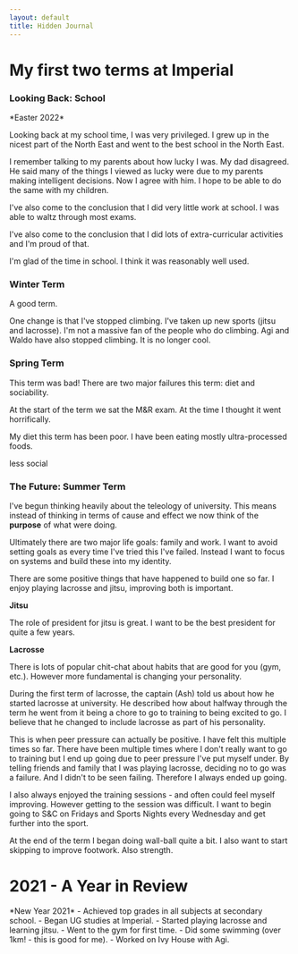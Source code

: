 ```yaml
---
layout: default
title: Hidden Journal
---
```

<h1>My first two terms at Imperial</h1>

<h3>Looking Back: School</h3>
*Easter 2022*

Looking back at my school time, I was very privileged. I grew up in the nicest part of the North East and went to the best school in the North East.

I remember talking to my parents about how lucky I was. My dad disagreed. He said many of the things I viewed as lucky were due to my parents making intelligent decisions. Now I agree with him. I hope to be able to do the same with my children.

I've also come to the conclusion that I did very little work at school. I was able to waltz through most exams.

I've also come to the conclusion that I did lots of extra-curricular activities and I'm proud of that.

I'm glad of the time in school. I think it was reasonably well used.

<h3>Winter Term</h3>

A good term.

One change is that I've stopped climbing. I've taken up new sports (jitsu and lacrosse). I'm not a massive fan of the people who do climbing. Agi and Waldo have also stopped climbing. It is no longer cool.

<h3>Spring Term</h3>

This term was bad! There are two major failures this term: diet and sociability.

At the start of the term we sat the M&R exam. At the time I thought it went horrifically.

My diet this term has been poor. I have been eating mostly ultra-processed foods.

less social

<h3>The Future: Summer Term</h3>

I've begun thinking heavily about the teleology of university. This means instead of thinking in terms of cause and effect we now think of the **purpose** of what were doing.

Ultimately there are two major life goals: family and work. I want to avoid setting goals as every time I've tried this I've failed. Instead I want to focus on systems and build these into my identity.

There are some positive things that have happened to build one so far. I enjoy playing lacrosse and jitsu, improving both is important.

**Jitsu**

The role of president for jitsu is great. I want to be the best president for quite a few years.

**Lacrosse**

There is lots of popular chit-chat about habits that are good for you (gym, etc.). However more fundamental is changing your personality.

During the first term of lacrosse, the captain (Ash) told us about how he started lacrosse at university. He described how about halfway through the term he went from it being a chore to go to training to being excited to go. I believe that he changed to include lacrosse as part of his personality.

This is when peer pressure can actually be positive. I have felt this multiple times so far. There have been multiple times where I don't really want to go to training but I end up going due to peer pressure I've put myself under. By telling friends and family that I was playing lacrosse, deciding no to go was a failure. And I didn't to be seen failing. Therefore I always ended up going.

I also always enjoyed the training sessions - and often could feel myself improving. However getting to the session was difficult. I want to begin going to S&C on Fridays and Sports Nights every Wednesday and get further into the sport.

At the end of the term I began doing wall-ball quite a bit. I also want to start skipping to improve footwork. Also strength.

<h1>2021 - A Year in Review</h1>
*New Year 2021*
- Achieved top grades in all subjects at secondary school.
- Began UG studies at Imperial.
- Started playing lacrosse and learning jitsu.
- Went to the gym for first time.
- Did some swimming (over 1km! - this is good for me).
- Worked on Ivy House with Agi.

